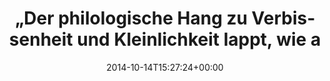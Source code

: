---
retweeted: false
source: <a href="http://twitter.com" rel="nofollow">Twitter Web Client</a>
entities:
  hashtags: []
  symbols: []
  user_mentions: []
  urls: []
display_text_range:
- '0'
- '137'
favorite_count: '0'
id_str: '522046019752980481'
truncated: false
retweet_count: '0'
id: '522046019752980481'
created_at: Tue Oct 14 15:27:24 +0000 2014
favorited: false
full_text: |-
  „Der philologische Hang zu Verbissenheit und Kleinlichkeit lappt, wie alles Kleingeistige, ins Größenwahnsinnige.“

  (hoffentlich) Droste.
lang: de
tags:
- pesos/twitter
date: '2014-10-14T15:27:24+00:00'
src: https://twitter.com/bascht/status/522046019752980481
original_url: https://twitter.com/bascht/status/522046019752980481
type: twitter_tweet
text: |-
  „Der philologische Hang zu Verbissenheit und Kleinlichkeit lappt, wie alles Kleingeistige, ins Größenwahnsinnige.“

  (hoffentlich) Droste.
title: "„Der philologische Hang zu Verbissenheit und Kleinlichkeit lappt, wie a"

---